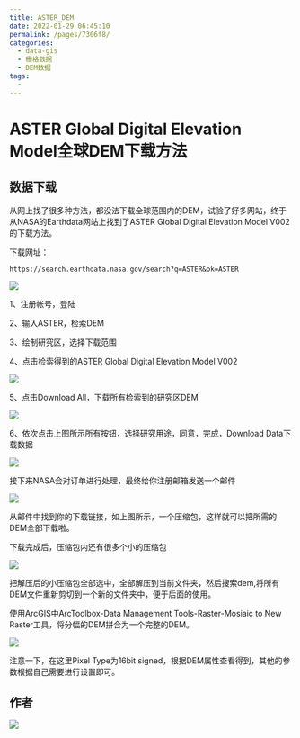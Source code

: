 ```yaml
---
title: ASTER_DEM
date: 2022-01-29 06:45:10
permalink: /pages/7306f8/
categories:
  - data-gis
  - 栅格数据
  - DEM数据
tags:
  - 
---
```



# ASTER Global Digital Elevation Model全球DEM下载方法

## 数据下载

从网上找了很多种方法，都没法下载全球范围内的DEM，试验了好多网站，终于从NASA的Earthdata网站上找到了ASTER Global Digital Elevation Model V002的下载方法。

下载网址：

```
https://search.earthdata.nasa.gov/search?q=ASTER&ok=ASTER
```

![](http://pics.landcover100.com/pics//img/202201290646446.png)

1、注册帐号，登陆

2、输入ASTER，检索DEM

3、绘制研究区，选择下载范围

4、点击检索得到的ASTER Global Digital Elevation Model V002

![](http://pics.landcover100.com/pics//img/202201290648289.jpg)

5、点击Download All，下载所有检索到的研究区DEM

![](http://pics.landcover100.com/pics//img/202201290648588.png)

6、依次点击上图所示所有按钮，选择研究用途，同意，完成，Download Data下载数据

![](http://pics.landcover100.com/pics//img/202201290649661.png)

接下来NASA会对订单进行处理，最终给你注册邮箱发送一个邮件

![](http://pics.landcover100.com/pics//img/202201290649255.png)

从邮件中找到你的下载链接，如上图所示，一个压缩包，这样就可以把所需的DEM全部下载啦。



下载完成后，压缩包内还有很多个小的压缩包

![](http://pics.landcover100.com/pics//img/202201290650653.png)

把解压后的小压缩包全部选中，全部解压到当前文件夹，然后搜索dem,将所有DEM文件重新剪切到一个新的文件夹中，便于后面的使用。

使用ArcGIS中ArcToolbox-Data Management Tools-Raster-Mosiaic to New Raster工具，将分幅的DEM拼合为一个完整的DEM。

![](http://pics.landcover100.com/pics//img/202201290650375.png)

注意一下，在这里Pixel Type为16bit signed，根据DEM属性查看得到，其他的参数根据自己需要进行设置即可。

## 作者

![](http://pics.landcover100.com/pics//img/202201281759734.png)